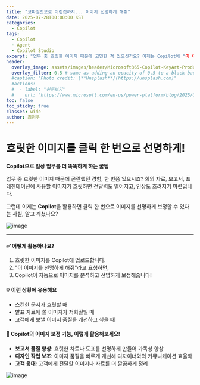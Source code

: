 ```yaml
---
title: "코파일럿으로 이런것까지... 이미지 선명하게 해줘"
date: 2025-07-28T00:00:00 KST
categories:
  - Copilot
tags:
  - Copilot
  - Agent
  - Copilot Studio
excerpt: "업무 중 흐릿한 이미지 때문에 고민한 적 있으신가요? 이제는 Copilot에 "이 이미지를 선명하게 해줘"라고 말하기만 하면 끝! 보고서, 발표 자료, 고객 응대까지 — 이미지 품질을 빠르게 개선해주는 스마트한 꿀팁을 지금 확인해보세요."
header:
  overlay_image: assets/images/header/Microsoft365-Copilot-KeyArt-Productivity-6K-01.png
  overlay_filter: 0.5 # same as adding an opacity of 0.5 to a black background
  #caption: "Photo credit: [**Unsplash**](https://unsplash.com)"
  #actions:
  #  - label: "원문보기"
  #    url: "https://www.microsoft.com/en-us/power-platform/blog/2025/07/21/agent-costs-controls/?msockid=3535fcba82d669720766ed1c8358686d"
toc: false
toc_sticky: true
classes: wide
author: 최정우
---
```


# 흐릿한 이미지를 클릭 한 번으로 선명하게!  

**Copilot으로 일상 업무를 더 똑똑하게 하는 꿀팁**

업무 중 흐릿한 이미지 때문에 곤란했던 경험, 한 번쯤 있으시죠? 회의 자료, 보고서, 프레젠테이션에 사용할 이미지가 흐릿하면 전달력도 떨어지고, 인상도 흐려지기 마련입니다.

그런데 이제는 **Copilot**을 활용하면 클릭 한 번으로 이미지를 선명하게 보정할 수 있다는 사실, 알고 계셨나요?

![image](/mwkorea/assets/images/20250728/image03.png) 

---

#### ✅ 어떻게 활용하나요?
1. 흐릿한 이미지를 Copilot에 업로드합니다.  
2. "이 이미지를 선명하게 해줘"라고 요청하면,  
3. Copilot이 자동으로 이미지를 분석하고 선명하게 보정해줍니다!

#### 💡 이런 상황에 유용해요
- 스캔한 문서가 흐릿할 때
- 발표 자료에 쓸 이미지가 저화질일 때
- 고객에게 보낼 이미지 품질을 개선하고 싶을 때

#### 🧩 Copilot의 이미지 보정 기능, 이렇게 활용해보세요!
- **보고서 품질 향상**: 흐릿한 차트나 도표를 선명하게 만들어 가독성 향상  
- **디자인 작업 보조**: 이미지 품질을 빠르게 개선해 디자이너와의 커뮤니케이션 효율화  
- **고객 응대**: 고객에게 전달할 이미지나 자료를 더 깔끔하게 정리

![image](/mwkorea/assets/images/20250728/image04.png) 

